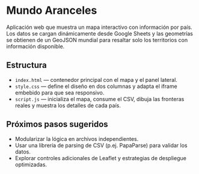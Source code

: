 # Mundo Aranceles

Aplicación web que muestra un mapa interactivo con información por país.
Los datos se cargan dinámicamente desde Google Sheets y las geometrías
se obtienen de un GeoJSON mundial para resaltar solo los territorios con
información disponible.

## Estructura

- `index.html` — contenedor principal con el mapa y el panel lateral.
- `style.css` — define el diseño en dos columnas y adapta el iframe
  embebido para que sea responsivo.
- `script.js` — inicializa el mapa, consume el CSV, dibuja las fronteras
  reales y muestra los detalles de cada país.

## Próximos pasos sugeridos

- Modularizar la lógica en archivos independientes.
- Usar una librería de parsing de CSV (p.ej. PapaParse) para validar los
  datos.
- Explorar controles adicionales de Leaflet y estrategias de despliegue
  optimizadas.

